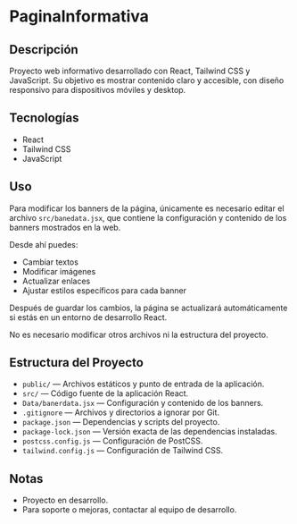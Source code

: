 # PaginaInformativa

## Descripción

Proyecto web informativo desarrollado con React, Tailwind CSS y JavaScript. Su objetivo es mostrar contenido claro y accesible, con diseño responsivo para dispositivos móviles y desktop.

## Tecnologías

- React
- Tailwind CSS
- JavaScript

## Uso

Para modificar los banners de la página, únicamente es necesario editar el archivo `src/banedata.jsx`, que contiene la configuración y contenido de los banners mostrados en la web.

Desde ahí puedes:
- Cambiar textos
- Modificar imágenes
- Actualizar enlaces
- Ajustar estilos específicos para cada banner

Después de guardar los cambios, la página se actualizará automáticamente si estás en un entorno de desarrollo React.

No es necesario modificar otros archivos ni la estructura del proyecto.

## Estructura del Proyecto

- `public/` — Archivos estáticos y punto de entrada de la aplicación.
- `src/` — Código fuente de la aplicación React.
- `Data/banerdata.jsx` — Configuración y contenido de los banners.
- `.gitignore` — Archivos y directorios a ignorar por Git.
- `package.json` — Dependencias y scripts del proyecto.
- `package-lock.json` — Versión exacta de las dependencias instaladas.
- `postcss.config.js` — Configuración de PostCSS.
- `tailwind.config.js` — Configuración de Tailwind CSS.

## Notas

- Proyecto en desarrollo.
- Para soporte o mejoras, contactar al equipo de desarrollo.
